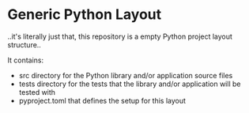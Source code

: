 # Generic Python Layout

..it's literally just that, this repository is a empty Python project layout structure..

It contains:

 - src directory for the Python library and/or application source files
 - tests directory for the tests that the library and/or application will be tested with
 - pyproject.toml that defines the setup for this layout

